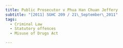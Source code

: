 ```yaml
---
title: Public Prosecutor v Phua Han Chuan Jeffery 
subtitle: "[2011] SGHC 209 / 21\_September\_2011"
tags:
  - Criminal Law
  - Statutory offences
  - Misuse of Drugs Act

---
```


